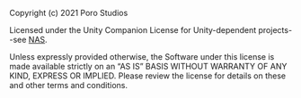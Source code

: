Copyright (c) 2021 Poro Studios

Licensed under the Unity Companion License for Unity-dependent projects--see [NAS](http://github.com/DarkEnderr). 

Unless expressly provided otherwise, the Software under this license is made available strictly on an “AS IS” BASIS WITHOUT WARRANTY OF ANY KIND, EXPRESS OR IMPLIED. Please review the license for details on these and other terms and conditions.
